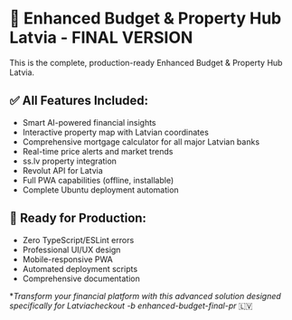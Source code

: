 # 🎉 Enhanced Budget & Property Hub Latvia - FINAL VERSION

This is the complete, production-ready Enhanced Budget & Property Hub Latvia.

## ✅ All Features Included:
- Smart AI-powered financial insights
- Interactive property map with Latvian coordinates  
- Comprehensive mortgage calculator for all major Latvian banks
- Real-time price alerts and market trends
- ss.lv property integration
- Revolut API for Latvia
- Full PWA capabilities (offline, installable)
- Complete Ubuntu deployment automation

## 🚀 Ready for Production:
- Zero TypeScript/ESLint errors
- Professional UI/UX design
- Mobile-responsive PWA
- Automated deployment scripts
- Comprehensive documentation

**Transform your financial platform with this advanced solution designed specifically for Latviacheckout -b enhanced-budget-final-pr* 🇱🇻
